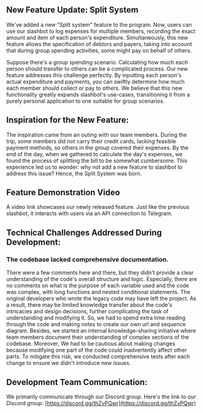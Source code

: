 ## New Feature Update: Split System

We've added a new "Split system" feature to the program. Now, users can use our slashbot to log expenses for multiple members, recording the exact amount and item of each person's expenditure. Simultaneously, this new feature allows the specification of debtors and payers, taking into account that during group spending activities, some might pay on behalf of others.

Suppose there's a group spending scenario. Calculating how much each person should transfer to others can be a complicated process. Our new feature addresses this challenge perfectly. By inputting each person's actual expenditure and payments, you can swiftly determine how much each member should collect or pay to others. We believe that this new functionality greatly expands slashbot's use-cases, transitioning it from a purely personal application to one suitable for group scenarios.

## Inspiration for the New Feature:

The inspiration came from an outing with our team members. During the trip, some members did not carry their credit cards, lacking feasible payment methods, so others in the group covered their expenses. By the end of the day, when we gathered to calculate the day's expenses, we found the process of splitting the bill to be somewhat cumbersome. This experience led us to wonder: why not add a new feature to slashbot to address this issue? Hence, the Split System was born.

## Feature Demonstration Video

A video link showcases our newly released feature. Just like the previous slashbot, it interacts with users via an API connection to Telegram.

## Technical Challenges Addressed During Development:

### The codebase lacked comprehensive documentation. 
There were a few comments here and there, but they didn't provide a clear understanding of the code's overall structure and logic. Especially, there are no comments on what is the purpose of each variable used and the code was complex, with long functions and nested conditional statements. The original developers who wrote the legacy code may have left the project. As a result, there may be limited knowledge transfer about the code's intricacies and design decisions, further complicating the task of understanding and modifying it.
So, we had to spend extra time reading through the code and making notes to create our own url and sequence diagram. Besides, we started an internal knowledge-sharing initiative where team members document their understanding of complex sections of the codebase.
Moreover, We had to be cautious about making changes because modifying one part of the code could inadvertently affect other parts. To mitigate this risk, we conducted comprehensive tests after each change to ensure we didn't introduce new issues.




## Development Team Communication:

We primarily communicate through our Discord group. Here's the link to our Discord group: [https://discord.gg/thZvPQwr](https://discord.gg/thZvPQwr)
